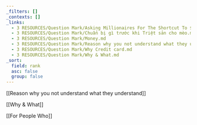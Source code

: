 ```yaml
---
_filters: []
_contexts: []
_links:
  - 3 RESOURCES/Question Mark/Asking Millionaires For The Shortcut To $1,000,000.md
  - 3 RESOURCES/Question Mark/Chuẩn bị gì trước khi Triệt sản cho mèo.md
  - 3 RESOURCES/Question Mark/Money.md
  - 3 RESOURCES/Question Mark/Reason why you not understand what they understand.md
  - 3 RESOURCES/Question Mark/Why Credit card.md
  - 3 RESOURCES/Question Mark/Why & What.md
_sort:
  field: rank
  asc: false
  group: false
---
```


[[Reason why you not understand what they understand]]

[[Why & What]]

[[For People Who]]
